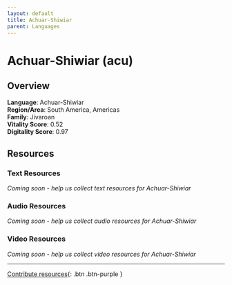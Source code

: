 ```yaml
---
layout: default
title: Achuar-Shiwiar
parent: Languages
---
```


# Achuar-Shiwiar (acu)

## Overview

**Language**: Achuar-Shiwiar  
**Region/Area**: South America, Americas  
**Family**: Jivaroan  
**Vitality Score**: 0.52  
**Digitality Score**: 0.97  

## Resources

### Text Resources
*Coming soon - help us collect text resources for Achuar-Shiwiar*

### Audio Resources
*Coming soon - help us collect audio resources for Achuar-Shiwiar*

### Video Resources
*Coming soon - help us collect video resources for Achuar-Shiwiar*

---

[Contribute resources](https://fairtrain.github.io/){: .btn .btn-purple }

